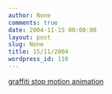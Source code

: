 ```yaml
---
author: None
comments: true
date: 2004-11-15 00:00:00
layout: post
slug: None
title: 15/11/2004
wordpress_id: 110
---
```


[graffiti stop motion animation](http://www.vkn.lv/index.php?parent=525)
